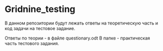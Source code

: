# Gridnine_testing
В данном репозитории будут лежать ответы на теоретическую часть и код задачи на тестовое задание.

Ответы по теории - в файле questionary.odt
В папке - практическая часть тестового задания.
